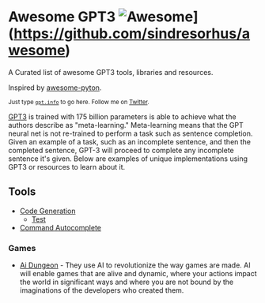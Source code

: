 # Awesome GPT3 	![Awesome](https://cdn.rawgit.com/sindresorhus/awesome/d7305f38d29fed78fa85652e3a63e154dd8e8829/media/badge.svg)](https://github.com/sindresorhus/awesome)

A Curated list of awesome GPT3 tools, libraries and resources.

Inspired by [awesome-pyton](https://github.com/vinta/awesome-python).

<sub>Just type <a href="gpt3.info"><code>gpt.info</code></a> to go here.  Follow me on <a href="https://twitter.com/AvadyMikhail">Twitter</a>.</sub>

<a href="https://github.com/openai/gpt-3">GPT3</a> is trained with 175 billion parameters is able to achieve what the authors describe as "meta-learning." Meta-learning means that the GPT neural net is not re-trained to perform a task such as sentence completion. Given an example of a task, such as an incomplete sentence, and then the completed sentence, GPT-3 will proceed to complete any incomplete sentence it's given.  Below are examples of unique implementations using GPT3 or resources to learn about it.

## Tools

- [Code Generation](#debuild)
	- [Test](#test)
- [Command Autocomplete](#cmd.xyz)

### Games

- [Ai Dungeon](https://play.aidungeon.io/) - They use AI to revolutionize the way games are made. AI will enable games that are alive and dynamic, where your actions impact the world in significant ways and where you are not bound by the imaginations of the developers who created them.
